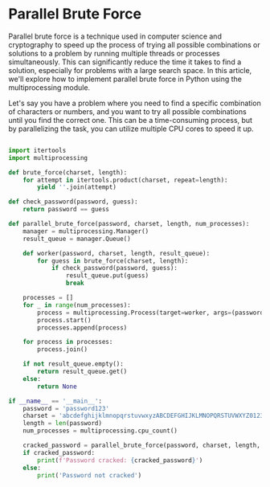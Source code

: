 # **Parallel Brute Force**
Parallel brute force is a technique used in computer science and cryptography to speed up the process of trying all possible combinations or solutions to a problem by running multiple threads or processes simultaneously. This can significantly reduce the time it takes to find a solution, especially for problems with a large search space. In this article, we'll explore how to implement parallel brute force in Python using the multiprocessing module.

Let's say you have a problem where you need to find a specific combination of characters or numbers, and you want to try all possible combinations until you find the correct one. This can be a time-consuming process, but by parallelizing the task, you can utilize multiple CPU cores to speed it up.


``` python

import itertools
import multiprocessing

def brute_force(charset, length):
    for attempt in itertools.product(charset, repeat=length):
        yield ''.join(attempt)

def check_password(password, guess):
    return password == guess

def parallel_brute_force(password, charset, length, num_processes):
    manager = multiprocessing.Manager()
    result_queue = manager.Queue()

    def worker(password, charset, length, result_queue):
        for guess in brute_force(charset, length):
            if check_password(password, guess):
                result_queue.put(guess)
                break

    processes = []
    for _ in range(num_processes):
        process = multiprocessing.Process(target=worker, args=(password, charset, length, result_queue))
        process.start()
        processes.append(process)

    for process in processes:
        process.join()

    if not result_queue.empty():
        return result_queue.get()
    else:
        return None

if __name__ == '__main__':
    password = 'password123'
    charset = 'abcdefghijklmnopqrstuvwxyzABCDEFGHIJKLMNOPQRSTUVWXYZ0123456789'
    length = len(password)
    num_processes = multiprocessing.cpu_count()

    cracked_password = parallel_brute_force(password, charset, length, num_processes)
    if cracked_password:
        print(f'Password cracked: {cracked_password}')
    else:
        print('Password not cracked')

```

